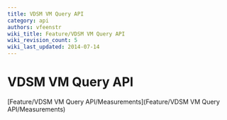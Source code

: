 ```yaml
---
title: VDSM VM Query API
category: api
authors: vfeenstr
wiki_title: Feature/VDSM VM Query API
wiki_revision_count: 5
wiki_last_updated: 2014-07-14
---
```


# VDSM VM Query API

[Feature/VDSM VM Query API/Measurements](Feature/VDSM VM Query API/Measurements)

